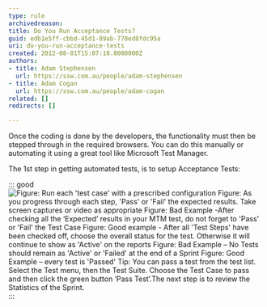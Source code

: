```yaml
---
type: rule
archivedreason: 
title: Do You Run Acceptance Tests?
guid: edb1e5ff-cbbd-45d1-89ab-778ed8fdc95a
uri: do-you-run-acceptance-tests
created: 2012-08-01T15:07:10.0000000Z
authors:
- title: Adam Stephensen
  url: https://ssw.com.au/people/adam-stephensen
- title: Adam Cogan
  url: https://ssw.com.au/people/adam-cogan
related: []
redirects: []

---
```


Once the coding is done by the developers, the functionality must then be stepped through in the required browsers. You can do this manually or automating it using a great tool like Microsoft Test Manager.

The 1st step in getting automated tests, is to setup Acceptance Tests:

<!--endintro-->

::: good  
![Figure: Run each 'test case' with a prescribed configuration                   Figure: As you progress through each step, 'Pass' or 'Fail' the expected results. Take screen captures or video as appropriate                        Figure: Bad Example -After checking all the ‘Expected’ results in your MTM test, do not forget to 'Pass' or 'Fail' the Test Case                    Figure: Good example - After all 'Test Steps' have been checked off, choose the overall status for the test. Otherwise it will continue to show as 'Active' on the reports                   Figure: Bad Example – No Tests should remain as 'Active' or 'Failed' at the end of a Sprint                   Figure: Good Example – every test is 'Passed'        Tip: You can pass a test from the test list. Select the Test menu, then the Test Suite. Choose the Test Case to pass and then click the green button ‘Pass Test’.The next step is to        review the Statistics of the Sprint.](run-acceptance-tests-1.jpg)  
:::
